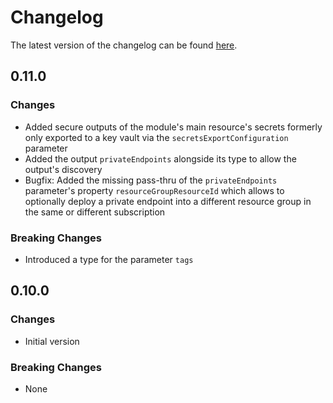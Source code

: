 # Changelog

The latest version of the changelog can be found [here](https://github.com/Azure/bicep-registry-modules/blob/main/avm/res/search/search-service/CHANGELOG.md).

## 0.11.0

### Changes

- Added secure outputs of the module's main resource's secrets formerly only exported to a key vault via the `secretsExportConfiguration` parameter
- Added the output `privateEndpoints` alongside its type to allow the output's discovery
- Bugfix: Added the missing pass-thru of the `privateEndpoints` parameter's property `resourceGroupResourceId` which allows to optionally deploy a private endpoint into a different resource group in the same or different subscription

### Breaking Changes

- Introduced a type for the parameter `tags`

## 0.10.0

### Changes

- Initial version

### Breaking Changes

- None
